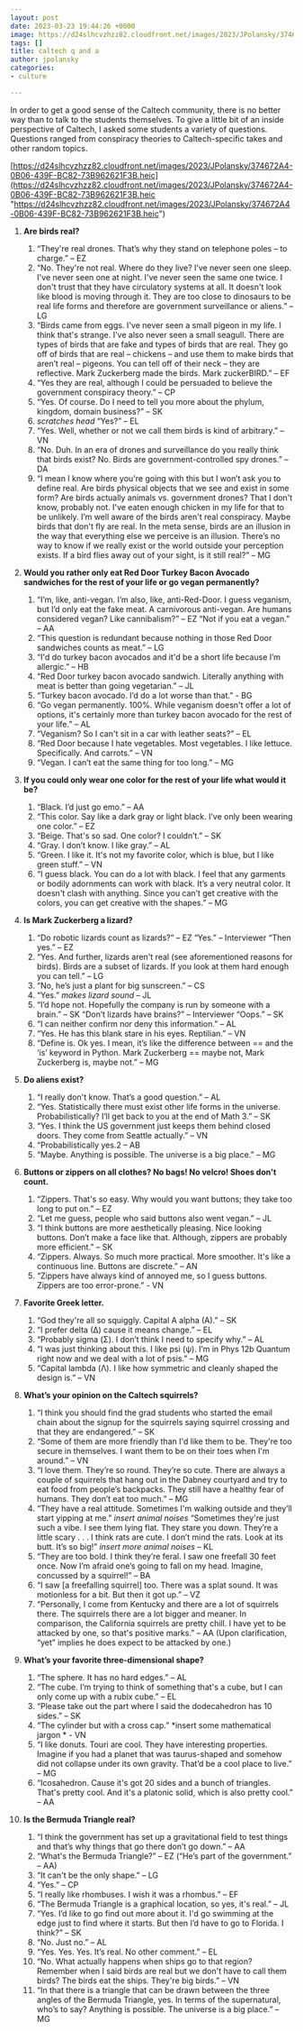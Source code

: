 ```yaml
---
layout: post
date: 2023-03-23 19:44:26 +0000
image: https://d24slhcvzhzz82.cloudfront.net/images/2023/JPolansky/374672A4-0B06-439F-BC82-73B962621F3B.heic
tags: []
title: caltech q and a
author: jpolansky
categories:
- culture

---
```

In order to get a good sense of the Caltech community, there is no better way than to talk to the students themselves. To give a little bit of an inside perspective of Caltech, I asked some students a variety of questions. Questions ranged from conspiracy theories to Caltech-specific takes and other random topics.

[https://d24slhcvzhzz82.cloudfront.net/images/2023/JPolansky/374672A4-0B06-439F-BC82-73B962621F3B.heic](https://d24slhcvzhzz82.cloudfront.net/images/2023/JPolansky/374672A4-0B06-439F-BC82-73B962621F3B.heic "https://d24slhcvzhzz82.cloudfront.net/images/2023/JPolansky/374672A4-0B06-439F-BC82-73B962621F3B.heic")

1. **Are birds real?**
   1. “They're real drones. That’s why they stand on telephone poles – to charge.” – EZ
   2. “No. They're not real. Where do they live? I’ve never seen one sleep. I've never seen one at night. I've never seen the same one twice. I don't trust that they have circulatory systems at all. It doesn't look like blood is moving through it. They are too close to dinosaurs to be real life forms and therefore are government surveillance or aliens.” – LG
   3. “Birds came from eggs. I've never seen a small pigeon in my life. I think that's strange. I've also never seen a small seagull. There are types of birds that are fake and types of birds that are real. They go off of birds that are real – chickens – and use them to make birds that aren’t real – pigeons. You can tell off of their neck – they are reflective. Mark Zuckerberg made the birds. Mark zuckerBIRD.” – EF
   4. “Yes they are real, although I could be persuaded to believe the government conspiracy theory.” – CP
   5. “Yes. Of course. Do I need to tell you more about the phylum, kingdom, domain business?” – SK
   6. *scratches head* “Yes?” – EL
   7. “Yes. Well, whether or not we call them birds is kind of arbitrary.” – VN
   8. “No. Duh. In an era of drones and surveillance do you really think that birds exist? No. Birds are government-controlled spy drones.” – DA
   9. “I mean I know where you're going with this but I won’t ask you to define real. Are birds physical objects that we see and exist in some form? Are birds actually animals vs. government drones? That I don't know, probably not. I've eaten enough chicken in my life for that to be unlikely. I’m well aware of the birds aren't real conspiracy. Maybe birds that don't fly are real. In the meta sense, birds are an illusion in the way that everything else we perceive is an illusion. There’s no way to know if we really exist or the world outside your perception exists. If a bird flies away out of your sight, is it still real?” – MG

2. **Would you rather only eat Red Door Turkey Bacon Avocado sandwiches for the rest of your life or go vegan permanently?**
   1. “I’m, like, anti-vegan. I’m also, like, anti-Red-Door. I guess veganism, but I’d only eat the fake meat. A carnivorous anti-vegan. Are humans considered vegan? Like cannibalism?” – EZ “Not if you eat a vegan.” – AA
   2. “This question is redundant because nothing in those Red Door sandwiches counts as meat.” – LG
   3. “I'd do turkey bacon avocados and it'd be a short life because I’m allergic.” – HB
   4. “Red Door turkey bacon avocado sandwich. Literally anything with meat is better than going vegetarian.” – JL
   5. “Turkey bacon avocado. I’d do a lot worse than that.” - BG
   6. “Go vegan permanently. 100%. While veganism doesn't offer a lot of options, it's certainly more than turkey bacon avocado for the rest of your life.” – AL
   7. “Veganism? So I can't sit in a car with leather seats?” – EL
   8. “Red Door because I hate vegetables. Most vegetables. I like lettuce. Specifically. And carrots.” – VN
   9. “Vegan. I can’t eat the same thing for too long.” – MG

3. **If you could only wear one color for the rest of your life what would it be?**
   1. “Black. I’d just go emo.” – AA
   2. “This color. Say like a dark gray or light black. I’ve only been wearing one color.” – EZ
   3. “Beige. That's so sad. One color? I couldn’t.” – SK
   4. “Gray. I don’t know. I like gray.” – AL
   5. “Green. I like it. It's not my favorite color, which is blue, but I like green stuff.” – VN
   6. “I guess black. You can do a lot with black. I feel that any garments or bodily adornments can work with black. It’s a very neutral color. It doesn't clash with anything. Since you can’t get creative with the colors, you can get creative with the shapes.” – MG
4. **Is Mark Zuckerberg a lizard?**
   1. “Do robotic lizards count as lizards?” – EZ “Yes.” – Interviewer “Then yes.” – EZ
   2. “Yes. And further, lizards aren't real (see aforementioned reasons for birds). Birds are a subset of lizards. If you look at them hard enough you can tell.” – LG
   3. “No, he’s just a plant for big sunscreen.” – CS
   4. “Yes.” *makes lizard sound* – JL
   5. “I’d hope not. Hopefully the company is run by someone with a brain.” – SK “Don’t lizards have brains?” – Interviewer “Oops.” – SK
   6. “I can neither confirm nor deny this information.” – AL
   7. “Yes. He has this blank stare in his eyes. Reptilian.” – VN
   8. “Define is. Ok yes. I mean, it’s like the difference between == and the ‘is’ keyword in Python. Mark Zuckerberg == maybe not, Mark Zuckerberg is, maybe not.” – MG
5. **Do aliens exist?**
   1. “I really don't know. That’s a good question.” – AL
   2. “Yes. Statistically there must exist other life forms in the universe. Probabilistically? I’ll get back to you at the end of Math 3.” – SK
   3. “Yes. I think the US government just keeps them behind closed doors. They come from Seattle actually.” – VN
   4. “Probabilistically yes.2 – AB
   5. “Maybe. Anything is possible. The universe is a big place.” – MG
6. **Buttons or zippers on all clothes? No bags! No velcro! Shoes don't count.**
   1. “Zippers. That's so easy. Why would you want buttons; they take too long to put on.” – EZ
   2. “Let me guess, people who said buttons also went vegan.” – JL
   3. “I think buttons are more aesthetically pleasing. Nice looking buttons. Don’t make a face like that. Although, zippers are probably more efficient.” – SK
   4. “Zippers. Always. So much more practical. More smoother. It's like a continuous line. Buttons are discrete.” – AN
   5. “Zippers have always kind of annoyed me, so I guess buttons. Zippers are too error-prone.” - VN


 7. **Favorite Greek letter.**
    1. “God they're all so squiggly. Capital A alpha (A).” – SK
    2. “I prefer delta (∆) cause it means change.” – EL
    3. “Probably sigma (Σ). I don’t think I need to specify why.” – AL
    4. “I was just thinking about this. I like psi (ψ). I’m in Phys 12b Quantum right now and we deal with a lot of psis.” – MG
    5. “Capital lambda (Λ). I like how symmetric and cleanly shaped the design is.” – VN
 8. **What’s your opinion on the Caltech squirrels?**
    1. “I think you should find the grad students who started the email chain about the signup for the squirrels saying squirrel crossing and that they are endangered.” – SK
    2. “Some of them are more friendly than I'd like them to be. They're too secure in themselves. I want them to be on their toes when I'm around.” – VN
    3. “I love them. They’re so round. They’re so cute. There are always a couple of squirrels that hang out in the Dabney courtyard and try to eat food from people’s backpacks. They still have a healthy fear of humans. They don’t eat too much.” – MG
    4. “They have a real attitude. Sometimes I'm walking outside and they’ll start yipping at me.” *insert animal noises* “Sometimes they're just such a vibe. I see them lying flat. They stare you down. They’re a little scary . . . I think rats are cute. I don’t mind the rats. Look at its butt. It’s so big!” *insert more animal noises* – KL
    5. “They are too bold. I think they’re feral. I saw one freefall 30 feet once. Now I’m afraid one’s going to fall on my head. Imagine, concussed by a squirrel!” – BA
    6. “I saw \[a freefalling squirrel\] too. There was a splat sound. It was motionless for a bit. But then it got up.” – VZ
    7. “Personally, I come from Kentucky and there are a lot of squirrels there. The squirrels there are a lot bigger and meaner. In comparison, the California squirrels are pretty chill. I have yet to be attacked by one, so that's positive marks.” – AA (Upon clarification, “yet” implies he does expect to be attacked by one.)
 9. **What’s your favorite three-dimensional shape?**
    1. “The sphere. It has no hard edges.” – AL
    2. “The cube. I’m trying to think of something that's a cube, but I can only come up with a rubix cube.” – EL
    3. “Please take out the part where I said the dodecahedron has 10 sides.” – SK
    4. “The cylinder but with a cross cap.” *insert some mathematical jargon * - VN
    5. “I like donuts. Touri are cool. They have interesting properties. Imagine if you had a planet that was taurus-shaped and somehow did not collapse under its own gravity. That’d be a cool place to live.” – MG
    6. “Icosahedron. Cause it's got 20 sides and a bunch of triangles. That's pretty cool. And it's a platonic solid, which is also pretty cool.” – AA
10. **Is the Bermuda Triangle real?**
     1. “I think the government has set up a gravitational field to test things and that’s why things that go there don’t go down.” – AA
     2. “What's the Bermuda Triangle?” – EZ (“He’s part of the government.” – AA)
     3. “It can't be the only shape.” – LG
     4. “Yes.” – CP
     5. “I really like rhombuses. I wish it was a rhombus.” – EF
     6. “The Bermuda Triangle is a graphical location, so yes, it's real.” – JL
     7. “Yes. I’d like to go find out more about it. I'd go swimming at the edge just to find where it starts. But then I’d have to go to Florida. I think?” – SK
     8. “No. Just no.” – AL
     9. “Yes. Yes. Yes. It’s real. No other comment.” – EL
    10. “No. What actually happens when ships go to that region? Remember when I said birds are real but we don't have to call them birds? The birds eat the ships. They're big birds.” – VN
    11. “In that there is a triangle that can be drawn between the three angles of the Bermuda Triangle, yes. In terms of the supernatural, who’s to say? Anything is possible. The universe is a big place.” – MG